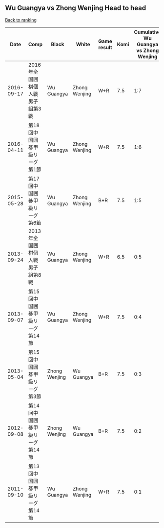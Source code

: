 ## Wu Guangya vs Zhong Wenjing Head to head

[Back to ranking](../../index.md)




| **Date** | **Comp** | **Black** | **White** | **Game result** | **Komi** | **Cumulative Wu Guangya vs Zhong Wenjing** | **Wu Guangya streak** | **Zhong Wenjing streak** | 
| --- | --- | --- | --- | --- | --- | --- | --- | --- |
| 2016-09-17 | 2016年全国囲棋個人戦男子組第3戦 | Wu Guangya | Zhong Wenjing | W+R | 7.5 | 1:7 | 0 | 2 | 
| 2016-04-11 | 第18回中国囲碁甲級リーグ第1節 | Wu Guangya | Zhong Wenjing | W+R | 7.5 | 1:6 | 0 | 1 | 
| 2015-05-28 | 第17回中国囲碁甲級リーグ第6節 | Wu Guangya | Zhong Wenjing | B+R | 7.5 | 1:5 | 1 | 0 | 
| 2013-09-24 | 2013年全国囲棋個人戦男子組第8戦 | Wu Guangya | Zhong Wenjing | W+R | 6.5 | 0:5 | 0 | 5 | 
| 2013-09-07 | 第15回中国囲碁甲級リーグ第14節 | Wu Guangya | Zhong Wenjing | W+R | 7.5 | 0:4 | 0 | 4 | 
| 2013-05-04 | 第15回中国囲碁甲級リーグ第3節 | Zhong Wenjing | Wu Guangya | B+R | 7.5 | 0:3 | 0 | 3 | 
| 2012-09-08 | 第14回中国囲碁甲級リーグ第14節 | Zhong Wenjing | Wu Guangya | B+R | 7.5 | 0:2 | 0 | 2 | 
| 2011-09-10 | 第13回中国囲碁甲級リーグ第14節 | Wu Guangya | Zhong Wenjing | W+R | 7.5 | 0:1 | 0 | 1 |




